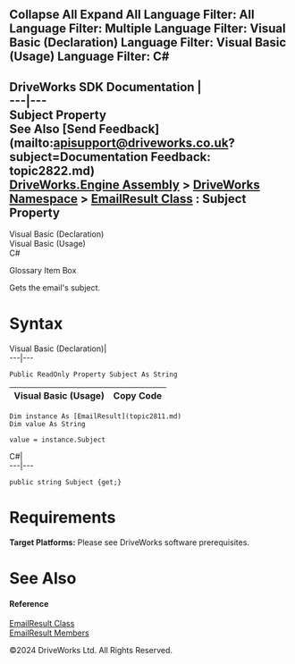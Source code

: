        

 Collapse All Expand All  Language Filter: All  Language Filter: Multiple  Language Filter: Visual Basic (Declaration) Language Filter: Visual Basic (Usage) Language Filter: C#  
---  
DriveWorks SDK Documentation  |   
---|---  
Subject Property   
See Also [Send Feedback](mailto:apisupport@driveworks.co.uk?subject=Documentation Feedback: topic2822.md)  
[DriveWorks.Engine Assembly](topic2156.md) > [DriveWorks Namespace](topic2159.md) > [EmailResult Class](topic2811.md) : Subject Property  
---  
  
Visual Basic (Declaration)    
Visual Basic (Usage)    
C# 

Glossary Item Box

Gets the email's subject. 

# Syntax

Visual Basic (Declaration)|   
---|---  
      
    
    Public ReadOnly Property Subject As String  
  
Visual Basic (Usage)| Copy Code  
---|---  
      
    
    Dim instance As [EmailResult](topic2811.md)
    Dim value As String
     
    value = instance.Subject  
  
C#|   
---|---  
      
    
    public string Subject {get;}  
  
# Requirements

**Target Platforms:** Please see DriveWorks software prerequisites.

# See Also

#### Reference

[EmailResult Class](topic2811.md)   
[EmailResult Members](topic2812.md)

©2024 DriveWorks Ltd. All Rights Reserved.
